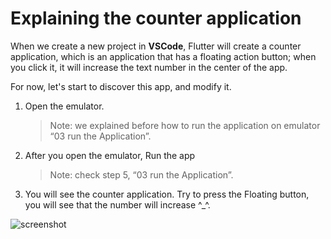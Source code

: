 # Explaining the counter application

When we create a new project in **VSCode**, Flutter will create a counter application, which is an application that has a floating action button; when you click it, it will increase the text number in the center of the app.

For now, let's start to discover this app, and modify it.

1. Open the emulator.

   > Note: we explained before how to run the application on emulator “03 run the Application”.

2. After you open the emulator, Run the app

   > Note: check step 5, “03 run the Application”.

3. You will see the counter application. Try to press the Floating button, you will see that the number will increase ^\_^.

![screenshot](https://lh5.googleusercontent.com/3B-fTl3-Q2sTFxeBIXLQ9W62qzzRkj9dv3lbhQh7eRCblvmC_5eocIJH3wdxHh8p4Isnz-pJfOHAd5QyZspilFPOAuRI8AsXcRuUoeZnn8PzFwkATo8obvgyHVwbS1qEUGJEqsQ4)
